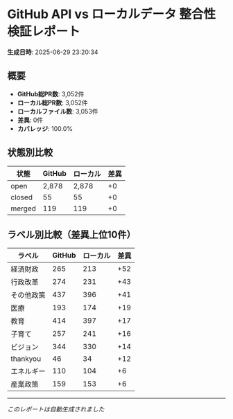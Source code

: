 # GitHub API vs ローカルデータ 整合性検証レポート

**生成日時**: 2025-06-29 23:20:34

## 概要

- **GitHub総PR数**: 3,052件
- **ローカル総PR数**: 3,052件
- **ローカルファイル数**: 3,053件
- **差異**: 0件
- **カバレッジ**: 100.0%

## 状態別比較

| 状態 | GitHub | ローカル | 差異 |
|------|--------|----------|------|
| open | 2,878 | 2,878 | +0 |
| closed | 55 | 55 | +0 |
| merged | 119 | 119 | +0 |

## ラベル別比較（差異上位10件）

| ラベル | GitHub | ローカル | 差異 |
|--------|--------|----------|------|
| 経済財政 | 265 | 213 | +52 |
| 行政改革 | 274 | 231 | +43 |
| その他政策 | 437 | 396 | +41 |
| 医療 | 193 | 174 | +19 |
| 教育 | 414 | 397 | +17 |
| 子育て | 257 | 241 | +16 |
| ビジョン | 344 | 330 | +14 |
| thankyou | 46 | 34 | +12 |
| エネルギー | 110 | 104 | +6 |
| 産業政策 | 159 | 153 | +6 |

---
*このレポートは自動生成されました*